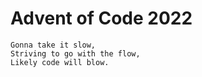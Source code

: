 # Advent of Code 2022

    Gonna take it slow,
    Striving to go with the flow,
    Likely code will blow.
